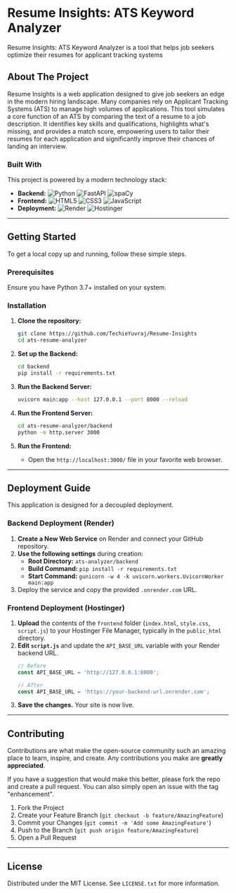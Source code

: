 # Resume Insights: ATS Keyword Analyzer
Resume Insights: ATS Keyword Analyzer is a tool that helps job seekers optimize their resumes for applicant tracking systems

## About The Project

Resume Insights is a web application designed to give job seekers an edge in the modern hiring landscape. Many companies rely on Applicant Tracking Systems (ATS) to manage high volumes of applications. This tool simulates a core function of an ATS by comparing the text of a resume to a job description. It identifies key skills and qualifications, highlights what's missing, and provides a match score, empowering users to tailor their resumes for each application and significantly improve their chances of landing an interview.

### Built With

This project is powered by a modern technology stack:

*   **Backend:**
    ![Python](https://img.shields.io/badge/Python-3776AB?style=for-the-badge&logo=python&logoColor=white)
    ![FastAPI](https://img.shields.io/badge/FastAPI-005571?style=for-the-badge&logo=fastapi&logoColor=white)
    ![spaCy](https://img.shields.io/badge/spaCy-09A3D5?style=for-the-badge&logo=spacy&logoColor=white)
*   **Frontend:**
    ![HTML5](https://img.shields.io/badge/HTML5-E34F26?style=for-the-badge&logo=html5&logoColor=white)
    ![CSS3](https://img.shields.io/badge/CSS3-1572B6?style=for-the-badge&logo=css3&logoColor=white)
    ![JavaScript](https://img.shields.io/badge/JavaScript-F7DF1E?style=for-the-badge&logo=javascript&logoColor=black)
*   **Deployment:**
    ![Render](https://img.shields.io/badge/Render-46E3B7?style=for-the-badge&logo=render&logoColor=white)
    ![Hostinger](https://img.shields.io/badge/Hostinger-673DE6?style=for-the-badge&logo=hostinger&logoColor=white)

---

## Getting Started

To get a local copy up and running, follow these simple steps.

### Prerequisites

Ensure you have Python 3.7+ installed on your system.

### Installation

1.  **Clone the repository:**
    ```sh
    git clone https://github.com/TechieYuvraj/Resume-Insights
    cd ats-resume-analyzer
    ```
2.  **Set up the Backend:**
    ```sh
    cd backend
    pip install -r requirements.txt
    ```
3.  **Run the Backend Server:**
    ```sh
    uvicorn main:app --host 127.0.0.1 --port 8000 --reload
    ```
4.  **Run the Frontend Server:**
    ```sh
    cd ats-resume-analyzer/backend
    python -m http.server 3000
    ```
    
5.  **Run the Frontend:**
    *   Open the `http://localhost:3000/` file in your favorite web browser.

---

## Deployment Guide

This application is designed for a decoupled deployment.

### Backend Deployment (Render)

1.  **Create a New Web Service** on Render and connect your GitHub repository.
2.  **Use the following settings** during creation:
    *   **Root Directory:** `ats-analyzer/backend`
    *   **Build Command:** `pip install -r requirements.txt`
    *   **Start Command:** `gunicorn -w 4 -k uvicorn.workers.UvicornWorker main:app`
3.  Deploy the service and copy the provided `.onrender.com` URL.

### Frontend Deployment (Hostinger)

1.  **Upload** the contents of the `frontend` folder (`index.html`, `style.css`, `script.js`) to your Hostinger File Manager, typically in the `public_html` directory.
2.  **Edit `script.js`** and update the `API_BASE_URL` variable with your Render backend URL.
    ```javascript
    // Before
    const API_BASE_URL = 'http://127.0.0.1:8000';

    // After
    const API_BASE_URL = 'https://your-backend-url.onrender.com';
    ```
3.  **Save the changes.** Your site is now live.

---

## Contributing

Contributions are what make the open-source community such an amazing place to learn, inspire, and create. Any contributions you make are **greatly appreciated**.

If you have a suggestion that would make this better, please fork the repo and create a pull request. You can also simply open an issue with the tag "enhancement".

1.  Fork the Project
2.  Create your Feature Branch (`git checkout -b feature/AmazingFeature`)
3.  Commit your Changes (`git commit -m 'Add some AmazingFeature'`)
4.  Push to the Branch (`git push origin feature/AmazingFeature`)
5.  Open a Pull Request

---

## License

Distributed under the MIT License. See `LICENSE.txt` for more information.
